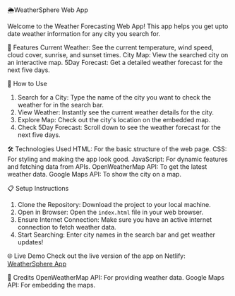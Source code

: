 
 🌦WeatherSphere Web App

Welcome to the Weather Forecasting Web App! This app helps you get upto date weather information for any city you search for. 

 🌟 Features
 Current Weather: See the current temperature, wind speed, cloud cover, sunrise, and sunset times.
 City Map: View the searched city on an interactive map.
 5Day Forecast: Get a detailed weather forecast for the next five days.

 🚀 How to Use
1. Search for a City: Type the name of the city you want to check the weather for in the search bar.
2. View Weather: Instantly see the current weather details for the city.
3. Explore Map: Check out the city's location on the embedded map.
4. Check 5Day Forecast: Scroll down to see the weather forecast for the next five days.

 🛠️ Technologies Used
 HTML: For the basic structure of the web page.
 CSS: For styling and making the app look good.
 JavaScript: For dynamic features and fetching data from APIs.
 OpenWeatherMap API: To get the latest weather data.
 Google Maps API: To show the city on a map.

 📋 Setup Instructions
1. Clone the Repository: Download the project to your local machine.
2. Open in Browser: Open the `index.html` file in your web browser.
3. Ensure Internet Connection: Make sure you have an active internet connection to fetch weather data.
4. Start Searching: Enter city names in the search bar and get weather updates!

 🌐 Live Demo
Check out the live version of the app on Netlify: [WeatherSphere App](https://supriyajaiswal43.github.io/WeatherSphere/)

 🙏 Credits
 OpenWeatherMap API: For providing weather data.
 Google Maps API: For embedding the maps.

